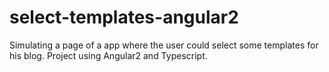 # select-templates-angular2
Simulating a page of a app where the user could select some templates for his blog. Project using Angular2 and Typescript.
